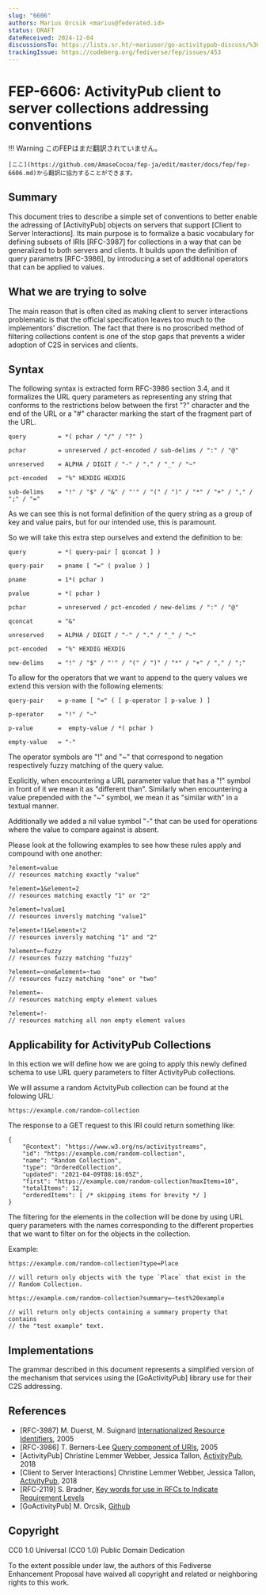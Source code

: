 ```yaml
---
slug: "6606"
authors: Marius Orcsik <marius@federated.id>
status: DRAFT
dateReceived: 2024-12-04
discussionsTo: https://lists.sr.ht/~mariusor/go-activitypub-discuss/%3Cwecobrezdaeqzfsukst42hncuuimomii5oeixonirrksrvs4md@4l76dr4obisi%3E
trackingIssue: https://codeberg.org/fediverse/fep/issues/453
---
```

# FEP-6606: ActivityPub client to server collections addressing conventions
!!! Warning
    このFEPはまだ翻訳されていません。

    [ここ](https://github.com/AmaseCocoa/fep-ja/edit/master/docs/fep/fep-6606.md)から翻訳に協力することができます。


## Summary

This document tries to describe a simple set of conventions to better enable
the adressing of [ActivityPub] objects on servers that support [Client to
Server Interactions]. Its main purpose is to formalize a basic vocabulary for
defining subsets of IRIs [RFC-3987] for collections in a way that can be
generalized to both servers and clients. It builds upon the definition of query
parametrs [RFC-3986], by introducing a set of additional operators that can be
applied to values.

## What we are trying to solve

The main reason that is often cited as making client to server interactions
problematic is that the official specification leaves too much to the
implementors' discretion. The fact that there is no proscribed method of
filtering collections content is one of the stop gaps that prevents a wider
adoption of C2S in services and clients. <!-- This is the part we will be
focusing on. -->

## Syntax

The following syntax is extracted form RFC-3986 section 3.4, and it formalizes
the URL query parameters as representing any string that conforms to the
restrictions below between the first "?" character and the end of the URL or a
"#" character marking the start of the fragment part of the URL.

    query         = *( pchar / "/" / "?" )
    
    pchar         = unreserved / pct-encoded / sub-delims / ":" / "@"
    
    unreserved    = ALPHA / DIGIT / "-" / "." / "_" / "~"
    
    pct-encoded   = "%" HEXDIG HEXDIG
    
    sub-delims    = "!" / "$" / "&" / "'" / "(" / ")" / "*" / "+" / "," / ";" / "="

As we can see this is not formal definition of the query string as a group of
key and value pairs, but for our intended use, this is paramount.

So we will take this extra step ourselves and extend the definition to be:

    query         = *( query-pair [ qconcat ] )
    
    query-pair    = pname [ "=" ( pvalue ) ]
    
    pname         = 1*( pchar )
    
    pvalue        = *( pchar )
    
    pchar         = unreserved / pct-encoded / new-delims / ":" / "@"
    
    qconcat       = "&"
    
    unreserved    = ALPHA / DIGIT / "-" / "." / "_" / "~"
    
    pct-encoded   = "%" HEXDIG HEXDIG
    
    new-delims    = "!" / "$" / "'" / "(" / ")" / "*" / "+" / "," / ";" 

To allow for the operators that we want to append to the query values we extend this 
version with the following elements:

    query-pair    = p-name [ "=" ( [ p-operator ] p-value ) ]
    
    p-operator    = "!" / "~"
    
    p-value       =  empty-value / *( pchar )
    
    empty-value   = "-"

The operator symbols are "!" and "~" that correspond to negation respectively fuzzy 
matching of the query value.

Explicitly, when encountering a URL parameter value that has a "!" symbol in front
of it we mean it as "different than". Similarly when encountering a value prepended
with the "~" symbol, we mean it as "similar with" in a textual manner.

Additionally we added a nil value symbol "-" that can be used for operations where
the value to compare against is absent.

Please look at the following examples to see how these rules apply and compound with
one another:

    ?element=value
    // resources matching exactly "value"
    
    ?element=1&element=2
    // resources matching exactly "1" or "2"
    
    ?element=!value1
    // resources inversly matching "value1"
    
    ?element=!1&element=!2
    // resources inversly matching "1" and "2"
    
    ?element=~fuzzy
    // resources fuzzy matching "fuzzy"
    
    ?element=~one&element=~two
    // resources fuzzy matching "one" or "two"
    
    ?element=-
    // resources matching empty element values
    
    ?element=!-
    // resources matching all non empty element values

## Applicability for ActivityPub Collections

In this ection we will define how we are going to apply this newly defined
schema to use URL query parameters to filter ActivityPub collections.

We will assume a random ActvityPub collection can be found at the folowing URL:

    https://example.com/random-collection

The response to a GET request to this IRI could return something like:

    {
        "@context": "https://www.w3.org/ns/activitystreams",
        "id": "https://example.com/random-collection",
        "name": "Random Collection",
        "type": "OrderedCollection",
        "updated": "2021-04-09T08:16:05Z",
        "first": "https://example.com/random-collection?maxItems=10",
        "totalItems": 12,
        "orderedItems": [ /* skipping items for brevity */ ]
    }

The filtering for the elements in the collection will be done by using URL
query parameters with the names corresponding to the different properties that
we want to filter on for the objects in the collection.

Example:

    https://example.com/random-collection?type=Place
    
    // will return only objects with the type `Place` that exist in the
    // Random Collection.
    
    https://example.com/random-collection?summary=~test%20example
    
    // will return only objects containing a summary property that contains
    // the "test example" text.

## Implementations

The grammar described in this document represents a simplified version of the
mechanism that services using the [GoActivityPub] library use for their C2S addressing.

## References

- [RFC-3987] M. Duerst, M. Suignard [Internationalized Resource Identifiers](https://tools.ietf.org/html/rfc3987), 2005
- [RFC-3986] T. Berners-Lee [Query component of URIs](https://tools.ietf.org/html/rfc3986#section-3.4), 2005
- [ActivityPub] Christine Lemmer Webber, Jessica Tallon, [ActivityPub](https://www.w3.org/TR/activitypub/), 2018
- [Client to Server Interactions] Christine Lemmer Webber, Jessica Tallon, [ActivityPub](https://www.w3.org/TR/activitypub/#client-to-server-interactions), 2018
- [RFC-2119] S. Bradner, [Key words for use in RFCs to Indicate Requirement Levels](https://tools.ietf.org/html/rfc2119.html)
- [GoActivityPub] M. Orcsik, [Github](https://github.com/go-ap)


## Copyright

CC0 1.0 Universal (CC0 1.0) Public Domain Dedication 

To the extent possible under law, the authors of this Fediverse Enhancement
Proposal have waived all copyright and related or neighboring rights to this
work.

